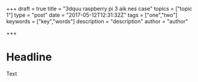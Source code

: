 +++
draft = true
title = "3dquu raspberry pi 3 aik nes case"
topics = ["topic 1"]
type = "post"
date = "2017-05-12T12:31:32Z"
tags = ["one","two"]
keywords = ["key","words"]
description = "description"
author = "author"

+++

# Headline

Text
